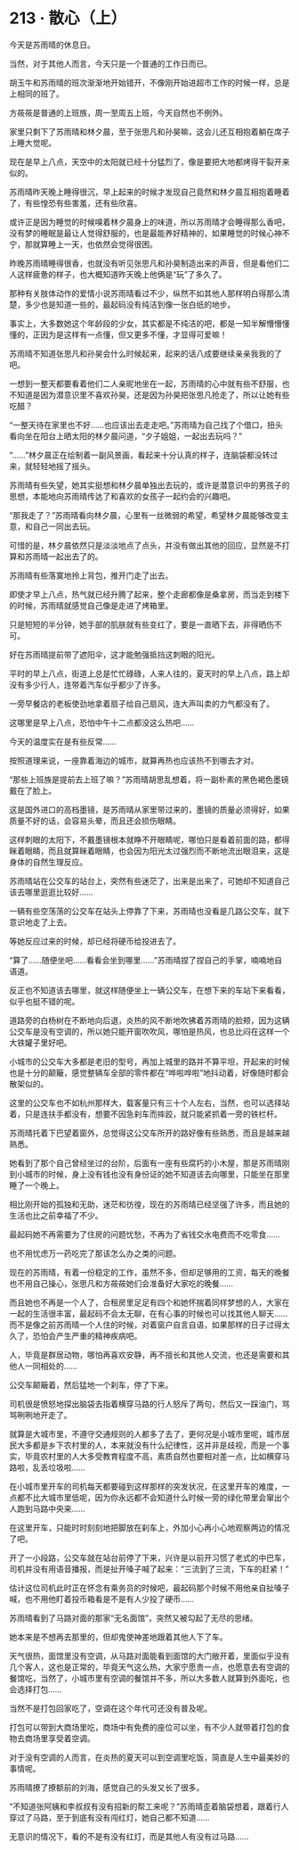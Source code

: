 # 213 · 散心（上）

今天是苏雨晴的休息日。

当然，对于其他人而言，今天只是一个普通的工作日而已。

胡玉牛和苏雨晴的班次渐渐地开始错开，不像刚开始进超市工作的时候一样，总是上相同的班了。

方莜莜是普通的上班族，周一至周五上班，今天自然也不例外。

家里只剩下了苏雨晴和林夕晨，至于张思凡和孙昊嘛，这会儿还互相抱着躺在席子上睡大觉呢。

现在是早上八点，天空中的太阳就已经十分猛烈了，像是要把大地都烤得干裂开来似的。

苏雨晴昨天晚上睡得很沉，早上起来的时候才发现自己竟然和林夕晨互相抱着睡着了，有些惶恐有些害羞，还有些欣喜。

或许正是因为睡觉的时候嗅着林夕晨身上的味道，所以苏雨晴才会睡得那么香吧，没有梦的睡眠是最让人觉得舒服的，也是最能养好精神的，如果睡觉的时候心神不宁，那就算睡上一天，也依然会觉得很困。

昨晚苏雨晴睡得很香，也就没有听见张思凡和孙昊制造出来的声音，但是看他们二人这样疲惫的样子，也大概知道昨天晚上他俩是“玩”了多久了。

那种有关肢体动作的爱情小说苏雨晴看过不少，纵然不如其他人那样明白得那么清楚，多少也是知道一些的，最起码没有纯洁到像一张白纸的地步。

事实上，大多数她这个年龄段的少女，其实都是不纯洁的吧，都是一知半解懵懵懂懂的，正因为是这样有一点懂，但又更多不懂，才显得可爱嘛！

苏雨晴不知道张思凡和孙昊会什么时候起来，起来的话八成要继续亲亲我我的了吧。

一想到一整天都要看着他们二人亲昵地坐在一起，苏雨晴的心中就有些不舒服，也不知道是因为潜意识里不喜欢孙昊，还是因为孙昊把张思凡抢走了，所以让她有些吃醋？

“一整天待在家里也不好……也应该出去走走吧。”苏雨晴为自己找了个借口，扭头看向坐在阳台上晒太阳的林夕晨问道，“夕子姐姐，一起出去玩吗？”

“……”林夕晨正在绘制着一副风景画，看起来十分认真的样子，连脑袋都没转过来，就轻轻地摇了摇头。

苏雨晴有些失望，她其实挺想和林夕晨单独出去玩的，或许是潜意识中的男孩子的思想，本能地向苏雨晴传达了和喜欢的女孩子一起约会的兴趣吧。

“那我走了？”苏雨晴看向林夕晨，心里有一丝微弱的希望，希望林夕晨能够改变主意，和自己一同出去玩。

可惜的是，林夕晨依然只是淡淡地点了点头，并没有做出其他的回应，显然是不打算和苏雨晴一起出去了的。

苏雨晴有些落寞地拎上背包，推开门走了出去。

即使才早上八点，热气就已经升腾了起来，整个走廊都像是桑拿房，而当走到楼下的时候，苏雨晴就感觉自己像是走进了烤箱里。

只是短短的半分钟，她手部的肌肤就有些变红了，要是一直晒下去，非得晒伤不可。

好在苏雨晴提前带了遮阳伞，这才能勉强抵挡这刺眼的阳光。

平时的早上八点，街道上总是忙忙碌碌，人来人往的，夏天时的早上八点，路上却没有多少行人，连带着汽车似乎都少了许多。

一旁早餐店的老板使劲地拿着扇子给自己扇风，连大声叫卖的力气都没有了。

这哪里是早上八点，恐怕中午十二点都没这么热吧……

今天的温度实在是有些反常……

按照道理来说，一座靠着海边的城市，就算再热也应该热不到哪去才对。

“那些上班族是提前去上班了嘛？”苏雨晴胡思乱想着，将一副朴素的黑色褐色墨镜戴在了脸上。

这是国外进口的高档墨镜，是苏雨晴从家里带过来的，墨镜的质量必须得好，如果质量不好的话，会容易头晕，而且还会损伤眼睛。

这样刺眼的太阳下，不戴墨镜根本就睁不开眼睛呢，哪怕只是看着前面的路，都得眯着眼睛，而且就算眯着眼睛，也会因为阳光太过强烈而不断地流出眼泪来，这是身体的自然生理反应。

苏雨晴站在公交车的站台上，突然有些迷茫了，出来是出来了，可她却不知道自己该去哪里逛逛比较好……

一辆有些空荡荡的公交车在站头上停靠了下来，苏雨晴也没看是几路公交车，就下意识地走了上去。

等她反应过来的时候，却已经将硬币给投进去了。

“算了……随便坐吧……看看会坐到哪里……”苏雨晴捏了捏自己的手掌，喃喃地自语道。

反正也不知道该去哪里，就这样随便坐上一辆公交车，在想下来的车站下来看看，似乎也挺不错的呢。

道路旁的白杨树在不断地向后退，炎热的风不断地吹拂着苏雨晴的脸颊，因为这辆公交车是没有空调的，所以她只能开窗吹吹风，哪怕是热风，也总比闷在这样一个大铁罐子里好吧。

小城市的公交车大多都是老旧的型号，再加上城里的路并不算平坦，开起来的时候也是十分的颠簸，感觉整辆车全部的零件都在“哗啦哗啦”地抖动着，好像随时都会散架似的。

这里的公交车也不如杭州那样大，载客量只有三十个人左右，当然，也可以选择站着，只是连扶手都没有，想要不因急刹车而摔跤，就只能紧抓着一旁的铁栏杆。

苏雨晴托着下巴望着窗外，总觉得这公交车所开的路好像有些熟悉，而且是越来越熟悉。

她看到了那个自己曾经坐过的台阶，后面有一座有些腐朽的小木屋，那是苏雨晴刚到小城市的时候，身上没有钱也没有身份证的她不知道该去向哪里，只能坐在那里睡了一个晚上。

相比刚开始的孤独和无助，迷茫和彷徨，现在的苏雨晴已经坚强了许多，而且她的生活也比之前幸福了不少。

最起码她不再需要为了住房的问题忧愁，不再为了省钱交水电费而不吃零食……

也不用忧虑万一药吃完了那该怎么办之类的问题。

现在的苏雨晴，有着一份稳定的工作，虽然不多，但却足够用的工资，每天的晚餐也不用自己操心，张思凡和方莜莜她们会准备好大家吃的晚餐……

而且她也不再是一个人了，合租房里足足有四个和她怀揣着同样梦想的人，大家在一起的生活很丰富，最起码不会太无聊，在有心事的时候也可以找其他人聊天……而不是像之前苏雨晴一个人住的时候，对着窗户自言自语，如果那样的日子过得太久了，恐怕会产生严重的精神疾病吧。

人，毕竟是群居动物，哪怕再喜欢安静，再不擅长和其他人交流，也还是需要和其他人一同相处的……

公交车颠簸着，然后猛地一个刹车，停了下来。

司机很是愤怒地探出脑袋去指着横穿马路的行人怒斥了两句，然后又一踩油门，骂骂咧咧地开走了。

就算是大城市里，不遵守交通规则的人都多了去了，更何况是小城市里呢，城市居民大多都是乡下农村里的人，本来就没有什么纪律性，这并非是歧视，而是一个事实，毕竟农村里的人大多受教育程度不高，素质自然也要相对差一点，比如横穿马路啦，乱丢垃圾啦……

在小城市里开车的司机每天都要碰到这样那样的突发状况，在这里开车的难度，一点都不比大城市里低呢，因为你永远都不会知道什么时候一旁的绿化带里会窜出个人跑到马路中央来……

在这里开车，只能时时刻刻地把脚放在刹车上，外加小心再小心地观察两边的情况了吧。

开了一小段路，公交车就在站台前停了下来，兴许是以前开习惯了老式的中巴车，司机并没有用语音播报，而是扯开嗓子喊了起来：“三流到了三流，下车的赶紧！”

估计这位司机此时正在怀念有乘务员的时候吧，最起码那个时候不用他亲自扯嗓子喊，也不用他盯着投币箱看是不是有人少投了硬币……

苏雨晴看到了马路对面的那家“无名面馆”，突然又被勾起了无尽的思绪。

她本来是不想再去那里的，但却鬼使神差地跟着其他人下了车。

天气很热，面馆里没有空调，从马路对面能看到面馆的大门敞开着，里面似乎没有几个客人，这也是正常的，毕竟天气这么热，大家宁愿贵一点，也愿意去有空调的餐馆吃，当然了，小城市里有空调的餐馆并不多，所以大多数人就算到外面吃，也会选择打包……

当然不是打包回家吃了，空调在这个年代可还没有普及呢。

打包可以带到大商场里吃，商场中有免费的座位可以坐，有不少人就带着打包的食物去商场里享受着空调。

对于没有空调的人而言，在炎热的夏天可以到空调里吃饭，简直是人生中最美妙的事情呢。

苏雨晴撩了撩额前的刘海，感觉自己的头发又长了很多。

“不知道张阿姨和李叔叔有没有招新的帮工来呢？”苏雨晴歪着脑袋想着，跟着行人穿过了马路，至于到底有没有闯红灯，她自己都不知道……

无意识的情况下，看的不是有没有红灯，而是其他人有没有过马路……
